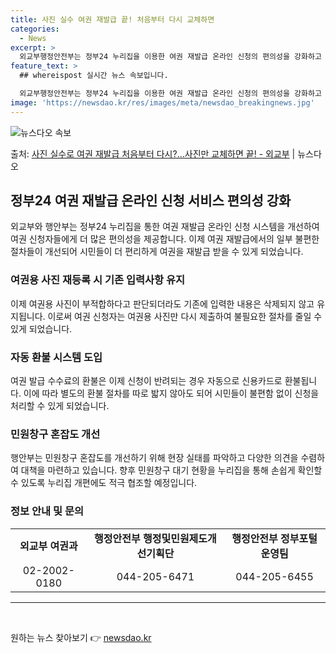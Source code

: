 ```yaml
---
title: 사진 실수 여권 재발급 끝! 처음부터 다시 교체하면
categories:
  - News
excerpt: >
  외교부행정안전부는 정부24 누리집을 이용한 여권 재발급 온라인 신청의 편의성을 강화하고 환불 절차도 간편하게…
feature_text: >
  ## whereispost 실시간 뉴스 속보입니다.

  외교부행정안전부는 정부24 누리집을 이용한 여권 재발급 온라인 신청의 편의성을 강화하고 환불 절차도 간편하게…
image: 'https://newsdao.kr/res/images/meta/newsdao_breakingnews.jpg'
---
```


![뉴스다오 속보](https://newsdao.kr/res/images/meta/newsdao_breakingnews.jpg)

<p>출처: <a href="https://newsdao.kr/3421" rel="dofollow">사진 실수로 여권 재발급 처음부터 다시?…사진만 교체하면 끝! - 외교부</a> | 뉴스다오</p>

<h2 data-ke-size="size26">정부24 여권 재발급 온라인 신청 서비스 편의성 강화</h2>
<p data-ke-size="size16">외교부와 행안부는 정부24 누리집을 통한 여권 재발급 온라인 신청 시스템을 개선하여 여권 신청자들에게 더 많은 편의성을 제공합니다. 이제 여권 재발급에서의 일부 불편한 절차들이 개선되어 시민들이 더 편리하게 여권을 재발급 받을 수 있게 되었습니다.</p>

<h3>여권용 사진 재등록 시 기존 입력사항 유지</h3>
<p data-ke-size="size16">이제 여권용 사진이 부적합하다고 판단되더라도 기존에 입력한 내용은 삭제되지 않고 유지됩니다. 이로써 여권 신청자는 여권용 사진만 다시 제출하여 불필요한 절차를 줄일 수 있게 되었습니다.</p>

<h3>자동 환불 시스템 도입</h3>
<p data-ke-size="size16">여권 발급 수수료의 환불은 이제 신청이 반려되는 경우 자동으로 신용카드로 환불됩니다. 이에 따라 별도의 환불 절차를 따로 밟지 않아도 되어 시민들이 불편함 없이 신청을 처리할 수 있게 되었습니다.</p>

<h3>민원창구 혼잡도 개선</h3>
<p data-ke-size="size16">행안부는 민원창구 혼잡도를 개선하기 위해 현장 실태를 파악하고 다양한 의견을 수렴하여 대책을 마련하고 있습니다. 향후 민원창구 대기 현황을 누리집을 통해 손쉽게 확인할 수 있도록 누리집 개편에도 적극 협조할 예정입니다.</p>

<h3>정보 안내 및 문의</h3>
<table>
	<tr>
		<td style="text-align: center; height: 17px;"><b>외교부 여권과</b></td>
		<td style="text-align: center; height: 17px;"><b>행정안전부 행정및민원제도개선기획단</b></td>
		<td style="text-align: center; height: 17px;"><b>행정안전부 정부포털운영팀</b></td>
	</tr>
	<tr>
		<td style="text-align: center; height: 17px;">02-2002-0180</td>
		<td style="text-align: center; height: 17px;">044-205-6471</td>
		<td style="text-align: center; height: 17px;">044-205-6455</td>
	</tr>
</table>

<hr>
<p data-ke-size="size16">&nbsp;</p> 

원하는 뉴스 찾아보기 👉 <a href="https://newsdao.kr" rel="dofollow">newsdao.kr</a>


